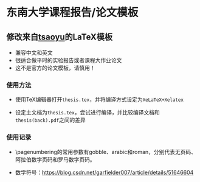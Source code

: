# 东南大学课程报告/论文模板
## 修改来自[tsaoyu](https://github.com/tsaoyu/WHUT-LaTeX-bachelor)的LaTeX模板

* 兼容中文和英文
* 很适合做平时的实验报告或者课程大作业论文
* 这不是官方的论文模板，请慎用！

### 使用方法

* 使用TeX编辑器打开`thesis.tex`，并将编译方式设定为`XeLaTeX+Xelatex`

* 设定主文档为`thesis.tex`，尝试进行编译，并比较编译文档和`thesis(back).pdf`之间的差异

### 使用记录
+ \pagenumbering的常用参数有gobble、arabic和roman，分别代表无页码、阿拉伯数字页码和罗马数字页码。

+ 数学符号：https://blog.csdn.net/garfielder007/article/details/51646604
